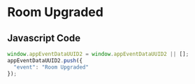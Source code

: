 # Room Upgraded

### 

## Javascript Code
```js
window.appEventDataUUID2 = window.appEventDataUUID2 || [];
appEventDataUUID2.push({
  "event": "Room Upgraded"
});
```




